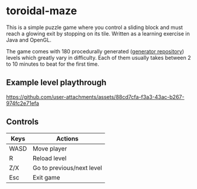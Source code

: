 # toroidal-maze
This is a simple puzzle game where you control a sliding block and must reach a glowing exit by stopping on its tile. Written as a learning exercise in Java and OpenGL.

The game comes with 180 procedurally generated ([generator repository](https://github.com/DeathFuel/toroidal-maze-levelgen)) levels which greatly vary in difficulty. Each of them usually takes between 2 to 10 minutes to beat for the first time.

## Example level playthrough
https://github.com/user-attachments/assets/88cd7cfa-f3a3-43ac-b267-974fc2e71efa

## Controls

| Keys | Actions |
| ---- | ------- |
| WASD | Move player |
| R    | Reload level |
| Z/X  | Go to previous/next level |
| Esc  | Exit game |
